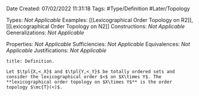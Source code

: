 <div class="topSpace"></div>

Date Created: 07/02/2022 11:31:18
Tags: #Type/Definition #Later/Topology

Types: _Not Applicable_
Examples: [[Lexicographical Order Topology on R2]], [[Lexicographical Order Topology on N2]]
Constructions: _Not Applicable_
Generalizations: _Not Applicable_

Properties: _Not Applicable_
Sufficiencies: _Not Applicable_
Equivalences: _Not Applicable_
Justifications: _Not Applicable_

``` ad-Definition
title: Definition.

Let $\tpl{X,<_X}$ and $\tpl{Y,<_Y}$ be totally ordered sets and consider the lexicographical order $<$ on $X\times Y$. The **lexicographical order topology on $X\times Y$** is the order topology $\mc{T}(<)$.

```
